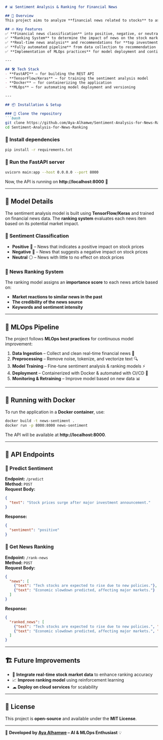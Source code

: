 ```markdown
# 📊 Sentiment Analysis & Ranking for Financial News  

## 🚀 Overview  
This project aims to analyze **financial news related to stocks** to assist investors in **improving decision-making**. The system does not only classify news into **positive, negative, or neutral**, but it also includes a **Ranking System** that evaluates the impact of each news article on the market, allowing for the identification of **the best investment opportunities available at the moment**.  

## 🔥 Key Features  
✅ **Financial news classification** into positive, negative, or neutral 📌  
✅ **Ranking System** to determine the impact of news on the stock market 📈  
✅ **Real-time news analysis** and recommendations for **top investment stocks** 💹  
✅ **Fully automated pipeline** from data collection to recommendation extraction ⚙️  
✅ **Implementation of MLOps practices** for model deployment and continuous improvement 🛠️  

---

## 🛠️ Tech Stack  
- **FastAPI** – for building the REST API  
- **TensorFlow/Keras** – for training the sentiment analysis model  
- **Docker** – for containerizing the application  
- **MLOps** – for automating model deployment and versioning  

---

## 📦 Installation & Setup  

### 🔹 Clone the repository  
```bash
git clone https://github.com/Aya-Alhamwe/Sentiment-Analysis-for-News-Ranking.git
cd Sentiment-Analysis-for-News-Ranking
```

### 🔹 Install dependencies  
```bash
pip install -r requirements.txt
```

### 🔹 Run the FastAPI server  
```bash
uvicorn main:app --host 0.0.0.0 --port 8000
```

Now, the API is running on **http://localhost:8000** 🚀  

---

## 🧠 Model Details  

The sentiment analysis model is built using **TensorFlow/Keras** and trained on financial news data. The **ranking system** evaluates each news item based on its potential market impact.  

### 🔹 Sentiment Classification  
- **Positive** 💚 – News that indicates a positive impact on stock prices  
- **Negative** 🔴 – News that suggests a negative impact on stock prices  
- **Neutral** ⚪ – News with little to no effect on stock prices  

### 🔹 News Ranking System  
The ranking model assigns an **importance score** to each news article based on:  
- **Market reactions to similar news in the past**  
- **The credibility of the news source**  
- **Keywords and sentiment intensity**  

---

## 🔄 MLOps Pipeline  

The project follows **MLOps best practices** for continuous model improvement:  
1. **Data Ingestion** – Collect and clean real-time financial news 📰  
2. **Preprocessing** – Remove noise, tokenize, and vectorize text 🔍  
3. **Model Training** – Fine-tune sentiment analysis & ranking models ⚡  
4. **Deployment** – Containerized with Docker & automated with CI/CD 🚀  
5. **Monitoring & Retraining** – Improve model based on new data 📊  

---

## 🐳 Running with Docker  
To run the application in a **Docker container**, use:  
```bash
docker build -t news-sentiment .
docker run -p 8000:8000 news-sentiment
```
The API will be available at **http://localhost:8000**.  

---

## 📡 API Endpoints  

### 🔹 Predict Sentiment  
**Endpoint:** `/predict`  
**Method:** `POST`  
**Request Body:**  
```json
{
  "text": "Stock prices surge after major investment announcement."
}
```
**Response:**  
```json
{
  "sentiment": "positive"
}
```

### 🔹 Get News Ranking  
**Endpoint:** `/rank-news`  
**Method:** `POST`  
**Request Body:**  
```json
{
  "news": [
    {"text": "Tech stocks are expected to rise due to new policies."},
    {"text": "Economic slowdown predicted, affecting major markets."}
  ]
}
```
**Response:**  
```json
{
  "ranked_news": [
    {"text": "Tech stocks are expected to rise due to new policies.", "score": 0.9},
    {"text": "Economic slowdown predicted, affecting major markets.", "score": 0.4}
  ]
}
```

---

## 🏗️ Future Improvements  
- 🔄 **Integrate real-time stock market data** to enhance ranking accuracy  
- 📈 **Improve ranking model** using reinforcement learning  
- ☁ **Deploy on cloud services** for scalability  

---

## 📜 License  
This project is **open-source** and available under the **MIT License**.  

---

🚀 **Developed by [Aya Alhamwe](https://github.com/Aya-Alhamwe) – AI & MLOps Enthusiast** 💡  
```

